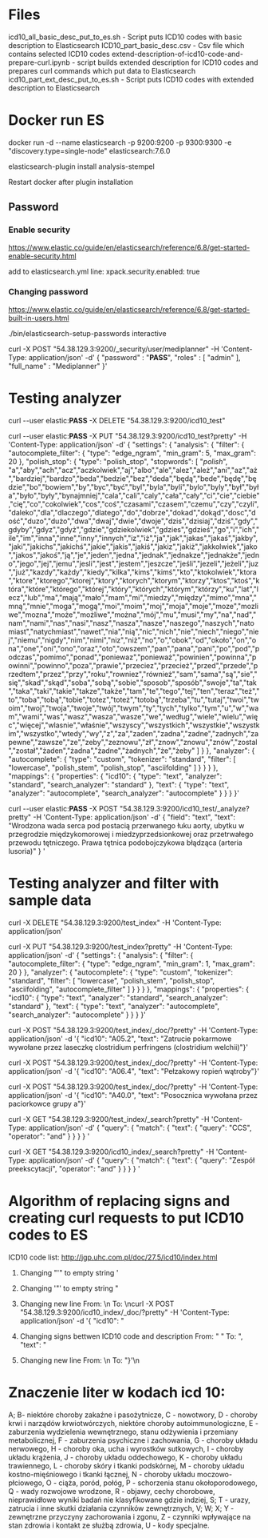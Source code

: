# Files

icd10_all_basic_desc_put_to_es.sh  - Script puts ICD10 codes with basic description to Elasticsearch
ICD10_part_basic_desc.csv - Csv file which contains selected ICD10 codes
extend-description-of-icd10-code-and-prepare-curl.ipynb - script builds extended description for ICD10 codes and prepares curl commands which put data to Elasticsearch
icd10_part_ext_desc_put_to_es.sh - Script puts ICD10 codes with extended description to Elasticsearch

# Docker run ES

docker run -d --name elasticsearch -p 9200:9200 -p 9300:9300 -e "discovery.type=single-node" elasticsearch:7.6.0

elasticsearch-plugin install analysis-stempel

Restart docker after plugin installation

## Password

### Enable security
https://www.elastic.co/guide/en/elasticsearch/reference/6.8/get-started-enable-security.html

add to elasticsearch.yml line:
xpack.security.enabled: true

### Changing password

https://www.elastic.co/guide/en/elasticsearch/reference/6.8/get-started-built-in-users.html


./bin/elasticsearch-setup-passwords interactive

curl -X POST "54.38.129.3:9200/_security/user/mediplanner" -H 'Content-Type: application/json' -d'
{
  "password" : "__PASS__",
  "roles" : [ "admin" ],
  "full_name" : "Mediplanner"
}'

# Testing analyzer

curl --user elastic:__PASS__ -X DELETE "54.38.129.3:9200/icd10_test"

curl --user elastic:__PASS__ -X PUT "54.38.129.3:9200/icd10_test?pretty" -H 'Content-Type: application/json' -d'
{
  "settings": {
    "analysis": {
      "filter": {
        "autocomplete_filter": {
          "type": "edge_ngram",
          "min_gram": 5,
          "max_gram": 20
        },
        "polish_stop": {
          "type": "polish_stop",
          "stopwords": [
            "_polish_",
            "a","aby","ach","acz","aczkolwiek","aj","albo","ale","alez","ależ","ani","az","aż","bardziej","bardzo","beda","bedzie","bez","deda","będą","bede","będę","będzie","bo","bowiem","by","byc","być","byl","byla","byli","bylo","byly","był","była","było","były","bynajmniej","cala","cali","caly","cała","cały","ci","cie","ciebie","cię","co","cokolwiek","cos","coś","czasami","czasem","czemu","czy","czyli","daleko","dla","dlaczego","dlatego","do","dobrze","dokad","dokąd","dosc","dość","duzo","dużo","dwa","dwaj","dwie","dwoje","dzis","dzisiaj","dziś","gdy","gdyby","gdyz","gdyż","gdzie","gdziekolwiek","gdzies","gdzieś","go","i","ich","ile","im","inna","inne","inny","innych","iz","iż","ja","jak","jakas","jakaś","jakby","jaki","jakichs","jakichś","jakie","jakis","jakiś","jakiz","jakiż","jakkolwiek","jako","jakos","jakoś","ją","je","jeden","jedna","jednak","jednakze","jednakże","jedno","jego","jej","jemu","jesli","jest","jestem","jeszcze","jeśli","jezeli","jeżeli","juz","już","kazdy","każdy","kiedy","kilka","kims","kimś","kto","ktokolwiek","ktora","ktore","ktorego","ktorej","ktory","ktorych","ktorym","ktorzy","ktos","ktoś","która","które","którego","której","który","których","którym","którzy","ku","lat","lecz","lub","ma","mają","mało","mam","mi","miedzy","między","mimo","mna","mną","mnie","moga","mogą","moi","moim","moj","moja","moje","moze","mozliwe","mozna","może","możliwe","można","mój","mu","musi","my","na","nad","nam","nami","nas","nasi","nasz","nasza","nasze","naszego","naszych","natomiast","natychmiast","nawet","nia","nią","nic","nich","nie","niech","niego","niej","niemu","nigdy","nim","nimi","niz","niż","no","o","obok","od","około","on","ona","one","oni","ono","oraz","oto","owszem","pan","pana","pani","po","pod","podczas","pomimo","ponad","poniewaz","ponieważ","powinien","powinna","powinni","powinno","poza","prawie","przeciez","przecież","przed","przede","przedtem","przez","przy","roku","rowniez","również","sam","sama","są","sie","się","skad","skąd","soba","sobą","sobie","sposob","sposób","swoje","ta","tak","taka","taki","takie","takze","także","tam","te","tego","tej","ten","teraz","też","to","toba","tobą","tobie","totez","toteż","totobą","trzeba","tu","tutaj","twoi","twoim","twoj","twoja","twoje","twój","twym","ty","tych","tylko","tym","u","w","wam","wami","was","wasz","wasza","wasze","we","według","wiele","wielu","więc","więcej","wlasnie","właśnie","wszyscy","wszystkich","wszystkie","wszystkim","wszystko","wtedy","wy","z","za","zaden","zadna","zadne","zadnych","zapewne","zawsze","ze","zeby","zeznowu","zł","znow","znowu","znów","zostal","został","żaden","żadna","żadne","żadnych","że","żeby"
          ]
        }
      },
      "analyzer": {
        "autocomplete": { 
          "type": "custom",
          "tokenizer": "standard",
          "filter": [
            "lowercase",
            "polish_stem",
            "polish_stop",
            "asciifolding"
          ]
        }
      }
    }
  },
  "mappings": {
    "properties": {
      "icd10": {
          "type": "text",
          "analyzer": "standard", 
          "search_analyzer": "standard" 
      },
      "text": {
        "type": "text",
        "analyzer": "autocomplete", 
        "search_analyzer": "autocomplete" 
      }
    }
  }
}'

curl --user elastic:__PASS__ -X POST "54.38.129.3:9200/icd10_test/_analyze?pretty" -H 'Content-Type: application/json' -d'
{
  "field": "text",
  "text": "Wrodzona wada serca pod postacią przerwanego łuku aorty, ubytku w przegrodzie międzykomorowej i miedzyprzedsionkowej oraz przetrwałego przewodu tętniczego. Prawa tętnica podobojczykowa błądząca (arteria lusoria)"
}
'

# Testing analyzer and filter with sample data

curl -X DELETE "54.38.129.3:9200/test_index" -H 'Content-Type: application/json'

curl -X PUT "54.38.129.3:9200/test_index?pretty" -H 'Content-Type: application/json' -d'
{
  "settings": {
    "analysis": {
      "filter": {
        "autocomplete_filter": {
          "type": "edge_ngram",
          "min_gram": 1,
          "max_gram": 20
        }
      },
      "analyzer": {
        "autocomplete": { 
          "type": "custom",
          "tokenizer": "standard",
          "filter": [
            "lowercase",
            "polish_stem",
            "polish_stop",
            "asciifolding",
            "autocomplete_filter"
          ]
        }
      }
    }
  },
  "mappings": {
    "properties": {
      "icd10": {
          "type": "text",
          "analyzer": "standard", 
          "search_analyzer": "standard" 
      },
      "text": {
        "type": "text",
        "analyzer": "autocomplete", 
        "search_analyzer": "autocomplete" 
      }
    }
  }
}'

curl -X POST "54.38.129.3:9200/test_index/_doc/?pretty" -H 'Content-Type: application/json' -d '{ "icd10": "A05.2", "text": "Zatrucie pokarmowe wywołane przez laseczkę clostridium perfringens (clostridium welchii)"}'

curl -X POST "54.38.129.3:9200/test_index/_doc/?pretty" -H 'Content-Type: application/json' -d '{ "icd10": "A06.4", "text": "Pełzakowy ropień wątroby"}'

curl -X POST "54.38.129.3:9200/test_index/_doc/?pretty" -H 'Content-Type: application/json' -d '{ "icd10": "A40.0", "text": "Posocznica wywołana przez paciorkowce grupy a"}'


curl -X GET "54.38.129.3:9200/test_index/_search?pretty" -H 'Content-Type: application/json' -d'
{
  "query": {
    "match": {
      "text": {
        "query": "CCS", 
        "operator": "and"
      }
    }
  }
}
'

curl -X GET "54.38.129.3:9200/icd10_index/_search?pretty" -H 'Content-Type: application/json' -d'
{
  "query": {
    "match": {
      "text": {
        "query": "Zespół preekscytacji", 
        "operator": "and"
      }
    }
  }
}
'

# Algorithm of replacing signs and creating curl requests to put  ICD10 codes to ES
ICD10 code list: http://jgp.uhc.com.pl/doc/27.5/icd10/index.html 

1. Changing "'" to empty string
'

2. Changing '"' to empty string
"

3. Changing new line
From: \n
To: \ncurl -X POST "54.38.129.3:9200/icd10_index/_doc/?pretty" -H 'Content-Type: application/json' -d '{ "icd10": "

2. Changing signs bettwen ICD10 code and description
From: "	"
To: ", "text": "

3. Changing new line
From: \n
To: "}'\n


# Znaczenie liter w kodach icd 10:

A; B- niektóre choroby zakaźne i pasożytnicze,
C - nowotwory,
D - choroby krwi i narządów krwiotwórczych, niektóre choroby autoimmunologiczne,
E - zaburzenia wydzielenia wewnętrznego, stanu odżywienia i przemiany metabolicznej,
F - zaburzenia psychiczne i zachowania,
G - choroby układu nerwowego,
H - choroby oka, ucha i wyrostków sutkowych,
I - choroby układu krążenia,
J - choroby układu oddechowego,
K - choroby układu trawiennego,
L - choroby skóry i tkanki podskórnej,
M - choroby układu kostno-mięśniowego i tkanki łącznej,
N - choroby układu moczowo-płciowego,
O - ciąża, poród, połóg,
P - schorzenia stanu okołoporodowego,
Q - wady rozwojowe wrodzone,
R - objawy, cechy chorobowe, nieprawidłowe wyniki badań nie klasyfikowane gdzie indziej,
S; T - urazy, zatrucia i inne skutki działania czynników zewnętrznych,
V; W; X; Y - zewnętrzne przyczyny zachorowania i zgonu,
Z - czynniki wpływające na stan zdrowia i kontakt ze służbą zdrowia,
U - kody specjalne. 